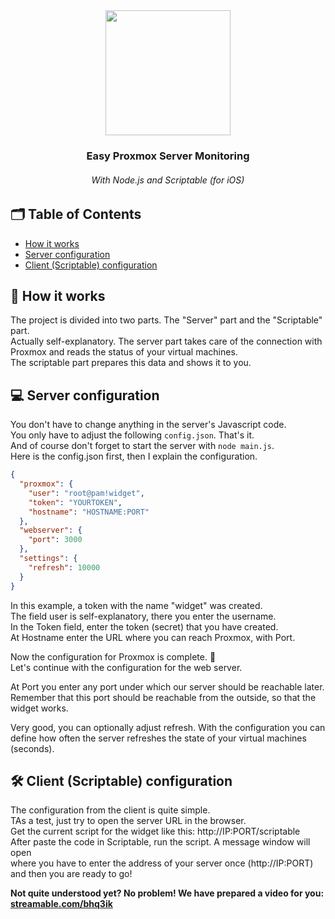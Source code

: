 <div align="center">
<img src="https://sharex.nilskleinert.de/widget.png" height="200px" />
<h3 align="center">Easy Proxmox Server Monitoring</h3>
<h6 align="center">With Node.js and Scriptable (for iOS)</h6>
</div>


## 🗂 Table of Contents

* [How it works](#-how-it-works)
* [Server configuration](#-server-configuration)
* [Client (Scriptable) configuration](#-client-scriptable-configuration)


## 🤔 How it works
The project is divided into two parts. The "Server" part and the "Scriptable" part.  
Actually self-explanatory. The server part takes care of the connection with Proxmox and reads the status of your virtual machines.  
The scriptable part prepares this data and shows it to you.

## ‍💻 Server configuration
You don't have to change anything in the server's Javascript code.  
You only have to adjust the following `config.json`. That's it.  
And of course don't forget to start the server with `node main.js`.  
Here is the config.json first, then I explain the configuration.

```json
{
  "proxmox": {
    "user": "root@pam!widget",
    "token": "YOURTOKEN",
    "hostname": "HOSTNAME:PORT"
  },
  "webserver": {
    "port": 3000
  },
  "settings": {
    "refresh": 10000
  }
}
```

In this example, a token with the name "widget" was created.  
The field user is self-explanatory, there you enter the username.  
In the Token field, enter the token (secret) that you have created.  
At Hostname enter the URL where you can reach Proxmox, with Port.

Now the configuration for Proxmox is complete. 🥳  
Let's continue with the configuration for the web server.

At Port you enter any port under which our server should be reachable later.  
Remember that this port should be reachable from the outside, so that the widget works.

Very good, you can optionally adjust refresh. With the configuration you can define how often the server refreshes the state of your virtual machines (seconds).

## 🛠️ Client (Scriptable) configuration
The configuration from the client is quite simple.   
TAs a test, just try to open the server URL in the browser.  
Get the current script for the widget like this: http://IP:PORT/scriptable  
After paste the code in Scriptable, run the script.
A message window will open  
where you have to enter the address of your server once (http://IP:PORT) and then you are ready to go!

**Not quite understood yet? No problem! We have prepared a video for you: [streamable.com/bhq3ik](https://streamable.com/bhq3ik)**